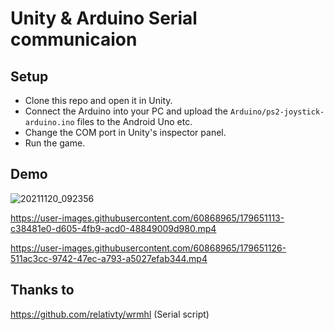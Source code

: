 # Unity & Arduino Serial communicaion

## Setup

- Clone this repo and open it in Unity.
- Connect the Arduino into your PC and upload the `Arduino/ps2-joystick-arduino.ino` files to the Android Uno etc.
- Change the COM port in Unity's inspector panel.
- Run the game.

## Demo

![20211120_092356](https://user-images.githubusercontent.com/60868965/179651103-527c2d88-b937-4d16-a465-dfb0f4806ab4.jpg)

https://user-images.githubusercontent.com/60868965/179651113-c38481e0-d605-4fb9-acd0-48849009d980.mp4

https://user-images.githubusercontent.com/60868965/179651126-511ac3cc-9742-47ec-a793-a5027efab344.mp4

## Thanks to

https://github.com/relativty/wrmhl (Serial script)
